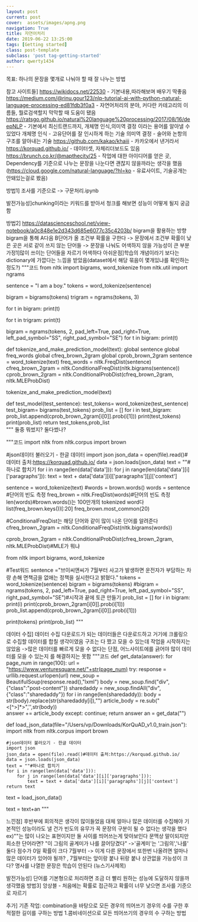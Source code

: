 ```yaml
---
layout: post
current: post
cover:  assets/images/apng.png
navigation: True
title: 자연어처리
date: 2019-06-22 13:25:00
tags: [Getting started]
class: post-template
subclass: 'post tag-getting-started'
author: qwerty1434
---
```

목표: 하나의 문장을 몇개로 나눠야 할 때 잘 나누는 방법

참고 사이트들]
https://wikidocs.net/22530 - 기본내용,따라해보며 배우기 딱좋음
https://medium.com/@rinu.gour123/nlp-tutorial-ai-with-python-natural-language-processing-ed81fdb3f0a3 - 자연어처리의 분야, 커다란 카테고리의 이름들, 뭘로검색할지 막막할 때 도움이 됐음
https://ratsgo.github.io/natural%20language%20processing/2017/08/16/deepNLP - 기본에서 최신트랜드까지, 개체명 인식,의미역 결정 이라는 용어를 알아낼 수 있었다
  개체명 인식 - 고유단어를 잘 인시하게 하는 기술
  의미역 결정 - 술어와 논항의 구조를 알아내는 기술
https://github.com/kakao/khaiii - 카카오에서 낸거라서  
https://korquad.github.io/ - 데이터셋, 자체리더보드도 있음
https://brunch.co.kr/@mapthecity/25 - 작업에 대한 아이디어를 얻은 곳, Dependency를 기준으로 나누는 문장을 나눈다면 괜찮지 않을까라는 생각을 했음
(https://cloud.google.com/natural-language/?hl=ko - 유료사이트, 기술공개는 안돼있는걸로 봤음)

방법1]
조사를 기준으로 -> 구문처리.ipynb

발전가능성]chunking이라는 키워드를 받아서 청크를 해보면 성능이 어떻게 될지 궁금함

방법2]
https://datascienceschool.net/view-notebook/a0c848e1e2d343d685e6077c35c4203b/
bigram을 활용하는 방향
bigram을 통해 A다음 B단어가 올 조건부 확률을 구한다 -> 문장에서 조건부 확률이 낮은 곳은 서로 같이 쓰지 않는 단어들 -> 문장을 나눠도 어색하지 않을 가능성이 큰 부분
가정1]많이 쓰이는 단어들을 자르기 어색하다
아쉬운점]학습의 개념이라기 보다는 dictionary에 가깝다는 느낌을 받았음(dataset에서 해당 묶음이 몇개있냐를 확인하는 정도?)
"""코드
from nltk import bigrams, word_tokenize
from nltk.util import ngrams

sentence = "I am a boy."
tokens = word_tokenize(sentence)

bigram = bigrams(tokens)
trigram = ngrams(tokens, 3)

for t in bigram:
    print(t)

for t in trigram:
    print(t)


bigram = ngrams(tokens, 2, pad_left=True, pad_right=True, left_pad_symbol="SS", right_pad_symbol="SE")
for t in bigram:
    print(t)
    
def tokenize_and_make_prediction_model(text):
    global sentence
    global freq_words
    global cfreq_brown_2gram
    global cprob_brown_2gram
    sentence = word_tokenize(text)
    freq_words = nltk.FreqDist(sentence)
    cfreq_brown_2gram = nltk.ConditionalFreqDist(nltk.bigrams(sentence))
    cprob_brown_2gram = nltk.ConditionalProbDist(cfreq_brown_2gram, nltk.MLEProbDist)

tokenize_and_make_prediction_model(text)

def test_model(test_sentence):
    test_tokens= word_tokenize(test_sentence)
    test_bigram= bigrams(test_tokens)
    prob_list = []
    for i in test_bigram:
        prob_list.append(cprob_brown_2gram[i[0]].prob(i[1]))
    print(test_tokens)
    print(prob_list)
    return test_tokens,prob_list    
"""
둘중 뭐썼지? 둘다썼나?

"""코드
import nltk
from nltk.corpus import brown

#json데이터 불러오기 - 한글 데이터
import json
json_data = open(file).read()#데이터 출처:https://korquad.github.io/
data = json.loads(json_data)
text = ""#하나로 합치기
for i in range(len(data['data'])):
    for j in range(len(data['data'][i]['paragraphs'])):
        text = text + data['data'][i]['paragraphs'][j]['context']
    

sentence = word_tokenize(text)
#words = brown.words()
words = sentence
#단어의 빈도 측정
freq_brown = nltk.FreqDist(words)#단어의 빈도 측정
len(words)#brown.words()는 100만개의 tokenized word다
list(freq_brown.keys())[:20]
freq_brown.most_common(20)


#ConditionalFreqDist는 해당 단어와 같이 많이 나온 단어를 알려준다
cfreq_brown_2gram = nltk.ConditionalFreqDist(nltk.bigrams(words)) 

cprob_brown_2gram = nltk.ConditionalProbDist(cfreq_brown_2gram, nltk.MLEProbDist)#MLE가 뭐냐


from nltk import bigrams, word_tokenize

#Test워드
sentence ="브이씨앤씨가 7월부터 사고가 발생하면 운전자가 부담하는 차량 손해 면책금을 없애는 정책을 실시한다고 밝혔다."
tokens = word_tokenize(sentence)
bigram = bigrams(tokens)
#bigram = ngrams(tokens, 2, pad_left=True, pad_right=True, left_pad_symbol="SS", right_pad_symbol="SE")#시작과 끝에 토큰 만들기
prob_list = []
for i in bigram:
    print(i)
    print(cprob_brown_2gram[i[0]].prob(i[1]))
    prob_list.append(cprob_brown_2gram[i[0]].prob(i[1]))

print(tokens)
print(prob_list)
"""


데이터 수집]
데이터 수집 다운로드가 되는 데이터들은 다운로드하고 거기에 크롤링으로 수집할 데이터를 합칠 생각이였음
구조는 다 짰고 모을 수 있는데 작업을 시작하지는 않았음 
  ->많은 데이터를 빠르게 모을 수 없다는 단점, 어느사이트에를 긁어야 많이 데이터를 모을 수 있는지 를 해결하지는 못함
"""코드
def get_data(answer):
    for page_num in range(100):
        url = "https://www.venturesquare.net/"+str(page_num)
        try:
            response = urllib.request.urlopen(url)
            new_soup = BeautifulSoup(response.read(),"lxml")
            body = new_soup.find("div",{"class":"post-content"})
            sharedaddy = new_soup.findAll("div",{"class":"sharedaddy"})
            for i in range(len(sharedaddy)):
                body = str(body).replace(str(sharedaddy[i]),"")
            article_body = re.sub("<[^>]*>",'',str(body))    
            answer += article_body
        except:
            continue;
    return answer
an = get_data("")


def load_json_data(file="/Users/vp/Downloads/KorQuAD_v1.0_train.json"):
    import nltk
    from nltk.corpus import brown
    
    #json데이터 불러오기 - 한글 데이터
    import json
    json_data = open(file).read()#데이터 출처:https://korquad.github.io/
    data = json.loads(json_data)
    text = ""#하나로 합치기
    for i in range(len(data['data'])):
        for j in range(len(data['data'][i]['paragraphs'])):
            text = text + data['data'][i]['paragraphs'][j]['context']
    return text

text = load_json_data()

text = text+an
"""


느낀점]
후반부에 회의적은 생각이 많이들었음
대체 얼마나 많은 데이터를 수집해야 기본적인 성능이라도 낼 건가
빈도의 유무가 꼭 문장의 구분이 될 수 없다는 생각을 했다
ex)""는 많이 나오는 표현이지만 둘 사이를 띄어쓰는게 맞아보인다 
문맥상 말이되지만 희소한 단어라면? "이 그림의 골계미가 나를 끌어당겼다" ->'골계미'는 '그림의','나를' 둘다 점수가 0일 확률이 크다
7월부터 -> 이게 다른 문장에서 또한번 나올려면 얼마나 많은 데이터가 있어야 될까? , 7월부터는 앞이랑 붙나 뒤랑 붙나 상관없을 가능성이 크다?
명사를 나열한 문장은 학습이 안된다 (뉴스기사제목)


발전가능성]
단어를 기본형으로 처리하면 조금 더 빨리 원하는 성능에 도달하지 않을까 생각했음
방법3]
앙상블 - 처음에는 확률로 접근하고 확률이 너무 낮으면 조사를 기준으로 자르기

추가]
기존 작업: combination을 바탕으로 모든 경우의 띄어쓰기 경우의 수를 구한 후 적절한 길이를 구하는 방법
1.콤비네이션으로 모든 띄어쓰기의 경우의 수 구하는 방법
